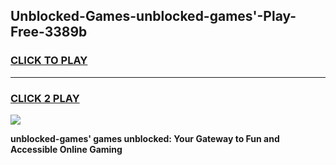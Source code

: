 
## Unblocked-Games-unblocked-games'-Play-Free-3389b
<h3>
<a href="https://premium76.site?title=unblocked-games'&ref=23A">CLICK TO PLAY</a></h3>
<hr>

<h3>
<a href="https://premium76.site?title=unblocked-games'&ref=23A">CLICK 2 PLAY</a>
  
</h3>

<a href="https://premium76.site?title=unblocked-games'&ref=23A"><img src="https://clearcache.store/games.png"></a>


**unblocked-games' games unblocked: Your Gateway to Fun and Accessible Online Gaming**
